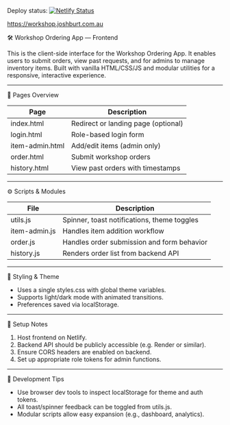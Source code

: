 Deploy status: [![Netlify Status](https://api.netlify.com/api/v1/badges/f4beb07d-7307-436f-879a-d9a8167934dd/deploy-status)](https://app.netlify.com/projects/workshop-order/deploys)

https://workshop.joshburt.com.au

🛠️ Workshop Ordering App — Frontend

This is the client-side interface for the Workshop Ordering App. It enables users to submit orders, view past requests, and for admins to manage inventory items. Built with vanilla HTML/CSS/JS and modular utilities for a responsive, interactive experience.

---

📄 Pages Overview

| Page             | Description                            |
|------------------|----------------------------------------|
| index.html     | Redirect or landing page (optional)    |
| login.html     | Role-based login form                  |
| item-admin.html| Add/edit items (admin only)            |
| order.html     | Submit workshop orders                 |
| history.html   | View past orders with timestamps       |

---

⚙️ Scripts & Modules

| File             | Description                                    |
|------------------|------------------------------------------------|
| utils.js       | Spinner, toast notifications, theme toggles    |
| item-admin.js  | Handles item addition workflow                 |
| order.js       | Handles order submission and form behavior     |
| history.js     | Renders order list from backend API            |

---

🎨 Styling & Theme

- Uses a single styles.css with global theme variables.
- Supports light/dark mode with animated transitions.
- Preferences saved via localStorage.

---

🚀 Setup Notes

1. Host frontend on Netlify.
2. Backend API should be publicly accessible (e.g. Render or similar).
3. Ensure CORS headers are enabled on backend.
4. Set up appropriate role tokens for admin functions.

---

🧪 Development Tips

- Use browser dev tools to inspect localStorage for theme and auth tokens.
- All toast/spinner feedback can be toggled from utils.js.
- Modular scripts allow easy expansion (e.g., dashboard, analytics).
